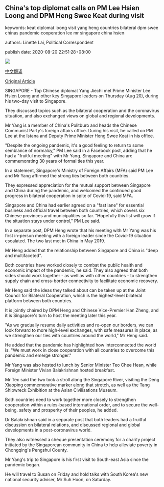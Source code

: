 ## China's top diplomat calls on PM Lee Hsien Loong and DPM Heng Swee Keat during visit

keywords: keat diplomat loong visit yang heng countries bilateral dpm swee chinas pandemic cooperation lee mr singapore china hsien

authors: Linette Lai, Political Correspondent

publish date: 2020-08-20 22:51:28+08:00

![](https://www.straitstimes.com/sites/default/files/styles/x_large/public/articles/2020/08/20/tl-yang-mci-200820.jpg?itok=c2wczloA)

[中文翻译](China%27s%20top%20diplomat%20calls%20on%20PM%20Lee%20Hsien%20Loong%20and%20DPM%20Heng%20Swee%20Keat%20during%20visit_zh.md)

[Original Article](https://www.straitstimes.com/politics/chinas-top-diplomat-calls-on-pm-lee-hsien-loong-and-dpm-heng-swee-keat-during-visit)

SINGAPORE - Top Chinese diplomat Yang Jiechi met Prime Minister Lee Hsien Loong and other key Singapore leaders on Thursday (Aug 20), during his two-day visit to Singapore.

They discussed topics such as the bilateral cooperation and the coronavirus situation, and also exchanged views on global and regional developments.

Mr Yang is a member of China's Politburo and heads the Chinese Communist Party's foreign affairs office. During his visit, he called on PM Lee at the Istana and Deputy Prime Minister Heng Swee Keat in his office.

"Despite the ongoing pandemic, it's a good feeling to return to some semblance of normalcy," PM Lee said in a Facebook post, adding that he had a "fruitful meeting" with Mr Yang. Singapore and China are commemorating 30 years of formal ties this year.

In a statement, Singapore's Ministry of Foreign Affairs (MFA) said PM Lee and Mr Yang affirmed the strong ties between both countries.

They expressed appreciation for the mutual support between Singapore and China during the pandemic, and welcomed the continued good progress in bilateral cooperation in spite of Covid-19, said MFA.

Singapore and China had earlier agreed on a "fast lane" for essential business and official travel between both countries, which covers six Chinese provinces and municipalities so far. "Hopefully this list will grow if the situation stays under control," PM Lee said.

In a separate post, DPM Heng wrote that his meeting with Mr Yang was his first in-person meeting with a foreign leader since the Covid-19 situation escalated. The two last met in China in May 2019.

Mr Heng added that the relationship between Singapore and China is "deep and multifaceted".

Both countries have worked closely to combat the public health and economic impact of the pandemic, he said. They also agreed that both sides should work together - as well as with other countries - to strengthen supply chain and cross-border connectivity to facilitate economic recovery.

Mr Heng said the ideas they talked about can be taken up at the Joint Council for Bilateral Cooperation, which is the highest-level bilateral platform between both countries.

It is jointly chaired by DPM Heng and Chinese Vice-Premier Han Zheng, and it is Singapore's turn to host the meeting later this year.

"As we gradually resume daily activities and re-open our borders, we can look forward to more high-level exchanges, with safe measures in place, as we strengthen our ties with countries around the world," Mr Heng said.

He added that the pandemic has highlighted how interconnected the world is. "We must work in close cooperation with all countries to overcome this pandemic and emerge stronger."

Mr Yang was also hosted to lunch by Senior Minister Teo Chee Hean, while Foreign Minister Vivian Balakrishnan hosted breakfast.

Mr Teo said the two took a stroll along the Singapore River, visiting the Deng Xiaoping commemorative marker along that stretch, as well as the Tang Shipwreck Exhibition at the Asian Civilisations Museum.

Both countries need to work together more closely to strengthen cooperation within a rules-based international order, and to secure the well-being, safety and prosperity of their peoples, he added.

Dr Balakrishnan said in a separate post that both leaders had a fruitful discussion on bilateral relations, and discussed regional and global developments in a post-coronavirus world.

They also witnessed a cheque presentation ceremony for a charity project initiated by the Singaporean community in China to help alleviate poverty in Chongqing's Pengshui County.

Mr Yang's trip to Singapore is his first visit to South-east Asia since the pandemic began.

He will travel to Busan on Friday and hold talks with South Korea's new national security adviser, Mr Suh Hoon, on Saturday.